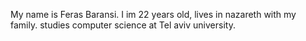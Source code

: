My name is Feras Baransi.
I im 22 years old, lives in nazareth with my family.
studies computer science at Tel aviv university.
